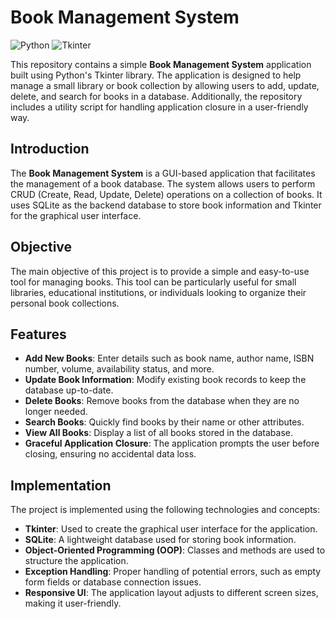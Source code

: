 # Book Management System

![Python](https://img.shields.io/badge/Python-3.8%2B-blue)
![Tkinter](https://img.shields.io/badge/Tkinter-GUI-green)

This repository contains a simple **Book Management System** application built using Python's Tkinter library. The application is designed to help manage a small library or book collection by allowing users to add, update, delete, and search for books in a database. Additionally, the repository includes a utility script for handling application closure in a user-friendly way.

## Introduction

The **Book Management System** is a GUI-based application that facilitates the management of a book database. The system allows users to perform CRUD (Create, Read, Update, Delete) operations on a collection of books. It uses SQLite as the backend database to store book information and Tkinter for the graphical user interface.

## Objective

The main objective of this project is to provide a simple and easy-to-use tool for managing books. This tool can be particularly useful for small libraries, educational institutions, or individuals looking to organize their personal book collections.

## Features

- **Add New Books**: Enter details such as book name, author name, ISBN number, volume, availability status, and more.
- **Update Book Information**: Modify existing book records to keep the database up-to-date.
- **Delete Books**: Remove books from the database when they are no longer needed.
- **Search Books**: Quickly find books by their name or other attributes.
- **View All Books**: Display a list of all books stored in the database.
- **Graceful Application Closure**: The application prompts the user before closing, ensuring no accidental data loss.

## Implementation

The project is implemented using the following technologies and concepts:

- **Tkinter**: Used to create the graphical user interface for the application.
- **SQLite**: A lightweight database used for storing book information.
- **Object-Oriented Programming (OOP)**: Classes and methods are used to structure the application.
- **Exception Handling**: Proper handling of potential errors, such as empty form fields or database connection issues.
- **Responsive UI**: The application layout adjusts to different screen sizes, making it user-friendly.
